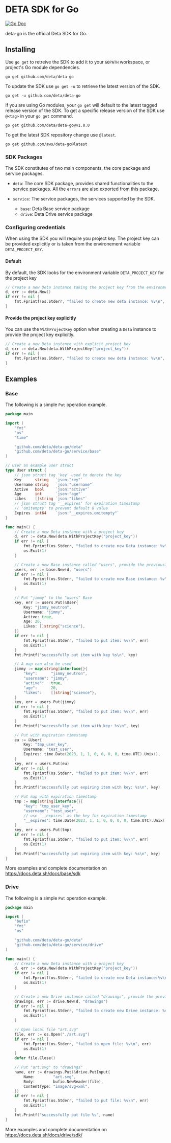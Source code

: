 # DETA SDK for Go

[![Go Doc](https://img.shields.io/badge/go-doc-blue)](https://godoc.org/github.com/deta/deta-go)

deta-go is the official Deta SDK for Go. 

## Installing

Use `go get` to retreive the SDK to add it to your `GOPATH` workspace, or project's Go module dependencies.

```
go get github.com/deta/deta-go
```

To update the SDK use `go get -u` to retrieve the latest version of the SDK.

```
go get -u github.com/deta/deta-go
```

If you are using Go modules, your `go get` will default to the latest tagged release version of the SDK. To get a specific release version of the SDK use `@<tag>` in your `go get` command.

```
go get github.com/deta/deta-go@v1.0.0
```

To get the latest SDK repository change use `@latest`.
```
go get github.com/aws/deta-go@latest
```

### SDK Packages

The SDK constitutes of two main components, the core package and service packages.

- `deta`: The core SDK package, provides shared functionalities to the service packages. All the `errors` are also exported from this package.

- `service`: The service packages, the services supported by the SDK.
	- `base`: Deta Base service package
	- `drive`: Deta Drive service package

### Configuring credentials

When using the SDK you will require you project key. The project key can be provided explicitly or is taken from the environement variable `DETA_PROJECT_KEY`.

#### Default

By default, the SDK looks for the environment variable `DETA_PROJECT_KEY` for the project key

```go
// Create a new Deta instance taking the project key from the environment by default
d, err := deta.New()
if err != nil {
	fmt.Fprintf(os.Stderr, "failed to create new deta instance: %v\n", err)
}
```

#### Provide the project key explicitly

You can use the `WithProjectKey` option when creating a `Deta` instance to provide the project key explicitly. 

```go
// Create a new Deta instance with explicit project key
d, err := deta.New(deta.WithProjectKey("project_key"))
if err != nil {
	fmt.Fprintf(os.Stderr, "failed to create new deta instance: %v\n", err)
}
```


## Examples

### Base

The following is a simple `Put` operation example.

```go
package main

import (
	"fmt"
	"os"
	"time"

	"github.com/deta/deta-go/deta"
	"github.com/deta/deta-go/service/base"
)

// User an example user struct
type User struct {
	// json struct tag 'key' used to denote the key
	Key      string   `json:"key"` 
	Username string   `json:"username"`
	Active   bool     `json:"active"`
	Age      int      `json:"age"`
	Likes    []string `json:"likes"`
	// json struct tag '__expires' for expiration timestamp
	// 'omitempty' to prevent default 0 value
	Expires  int64    `json:"__expires,omitempty"`
}

func main() {
	// Create a new Deta instance with a project key
	d, err := deta.New(deta.WithProjectKey("project_key"))
	if err != nil {
		fmt.Fprintf(os.Stderr, "failed to create new Deta instance: %v\n", err)
		os.Exit(1)
	}

	// Create a new Base instance called "users", provide the previously created Deta instance 
	users, err := base.New(d, "users")
	if err != nil {
		fmt.Fprintf(os.Stderr, "failed to create new Base instance: %v\n", err)
		os.Exit(1)
	}

	// Put "jimmy" to the "users" Base
	key, err := users.Put(&User{
		Key: "jimmy_neutron", 
		Username: "jimmy",
		Active: true,
		Age: 20,
		Likes: []string{"science"},
	})
	if err != nil {
		fmt.Fprintf(os.Stderr, "failed to put item: %v\n", err)
		os.Exit(1)
	}
	fmt.Printf("successfully put item with key %s\n", key)

	// A map can also be used
	jimmy := map[string]interface{}{
		"key":      "jimmy_neutron",
		"username": "jimmy",
		"active":   true,
		"age":      20,
		"likes":    []string{"science"},
	}
	key, err = users.Put(jimmy)
	if err != nil {
		fmt.Fprintf(os.Stderr, "failed to put item: %v\n", err)
		os.Exit(1)
	}
	fmt.Printf("successfully put item with key: %s\n", key)

	// Put with expiration timestamp
	eu := &User{
		Key: "tmp_user_key",
		Username: "test_user",
		Expires: time.Date(2023, 1, 1, 0, 0, 0, 0, time.UTC).Unix(),
	}
	key, err = users.Put(eu)
	if err != nil {
		fmt.Fprintf(os.Stderr, "failed to put item: %v\n", err)
		os.Exit(1)
	}
	fmt.Printf("successfully put expiring item with key: %s\n", key)

	// Put map with expiration timestamp
	tmp := map[string]interface{}{
		"key": "tmp_user_key",
		"username": "test_user",
		// use `__expires` as the key for expiration timestamp
		"__expires": time.Date(2023, 1, 1, 0, 0, 0, 0, time.UTC).Unix(),
	}
	key, err = users.Put(tmp)
	if err != nil {
		fmt.Fprintf(os.Stderr, "failed to put item: %v\n", err)
		os.Exit(1)
	}
	fmt.Printf("successfully put expiring item with key: %s\n", key)
}
```

More examples and complete documentation on https://docs.deta.sh/docs/base/sdk

### Drive

The following is a simple `Put` operation example.

```go
package main

import (
	"bufio"
	"fmt"
	"os"

	"github.com/deta/deta-go/deta"
	"github.com/deta/deta-go/service/drive"
)

func main() {
	// Create a new Deta instance with a project key
	d, err := deta.New(deta.WithProjectKey("project_key"))
	if err != nil {
		fmt.Fprintf(os.Stderr, "failed to create new Deta instance:%v\n", \n)
		os.Exit(1)
	}

	// Create a new Drive instance called "drawings", provide the previously created Deta instance
	drawings, err := drive.New(d, "drawings")
	if err != nil {
		fmt.Fprintf(os.Stderr, "failed to create new Drive instance: %v\n", err)
		os.Exit(1)
	}

	// Open local file "art.svg"
	file, err := os.Open("./art.svg")
	if err != nil {
		fmt.Fprintf(os.Stderr, "failed to open file: %v\n", err)
		os.Exit(1)
	}
	defer file.Close()

	// Put "art.svg" to "drawings"
	name, err := drawings.Put(&drive.PutInput{
		Name:        "art.svg",
		Body:        bufio.NewReader(file),
		ContentType: "image/svg+xml",
	})
	if err != nil {
		fmt.Fprintf(os.Stderr, "failed to put file: %v\n", err)
		os.Exit(1)
	}
	fmt.Printf("successfully put file %s", name)
}
```

More examples and complete documentation on https://docs.deta.sh/docs/drive/sdk/

